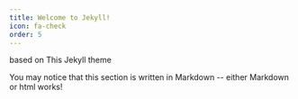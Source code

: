 ```yaml
---
title: Welcome to Jekyll!
icon: fa-check
order: 5
---
```


based on This Jekyll theme  

You may notice that this section is written in Markdown -- either Markdown or html works!
